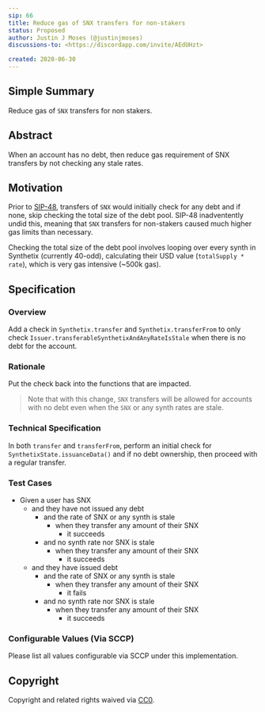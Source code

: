 ```yaml
---
sip: 66
title: Reduce gas of SNX transfers for non-stakers
status: Proposed
author: Justin J Moses (@justinjmoses)
discussions-to: <https://discordapp.com/invite/AEdUHzt>

created: 2020-06-30
---
```


<!--You can leave these HTML comments in your merged SIP and delete the visible duplicate text guides, they will not appear and may be helpful to refer to if you edit it again. This is the suggested template for new SIPs. Note that an SIP number will be assigned by an editor. When opening a pull request to submit your SIP, please use an abbreviated title in the filename, `sip-draft_title_abbrev.md`. The title should be 44 characters or less.-->

## Simple Summary

<!--"If you can't explain it simply, you don't understand it well enough." Simply describe the outcome the proposed changes intends to achieve. This should be non-technical and accessible to a casual community member.-->

Reduce gas of `SNX` transfers for non stakers.

## Abstract

<!--A short (~200 word) description of the proposed change, the abstract should clearly describe the proposed change. This is what *will* be done if the SIP is implemented, not *why* it should be done or *how* it will be done. If the SIP proposes deploying a new contract, write, "we propose to deploy a new contract that will do x".-->

When an account has no debt, then reduce gas requirement of SNX transfers by not checking any stale rates.

## Motivation

<!--This is the problem statement. This is the *why* of the SIP. It should clearly explain *why* the current state of the protocol is inadequate.  It is critical that you explain *why* the change is needed, if the SIP proposes changing how something is calculated, you must address *why* the current calculation is innaccurate or wrong. This is not the place to describe how the SIP will address the issue!-->

Prior to [SIP-48](./sip-48.md), transfers of `SNX` would initially check for any debt and if none, skip checking the total size of the debt pool. SIP-48 inadventently undid this, meaning that `SNX` transfers for non-stakers caused much higher gas limits than necessary.

Checking the total size of the debt pool involves looping over every synth in Synthetix (currently 40-odd), calculating their USD value (`totalSupply * rate`), which is very gas intensive (~500k gas).

## Specification

<!--The specification should describe the syntax and semantics of any new feature, there are five sections
1. Overview
2. Rationale
3. Technical Specification
4. Test Cases
5. Configurable Values
-->

### Overview

<!--This is a high level overview of *how* the SIP will solve the problem. The overview should clearly describe how the new feature will be implemented.-->

Add a check in `Synthetix.transfer` and `Synthetix.transferFrom` to only check `Issuer.transferableSynthetixAndAnyRateIsStale` when there is no debt for the account.

### Rationale

<!--This is where you explain the reasoning behind how you propose to solve the problem. Why did you propose to implement the change in this way, what were the considerations and trade-offs. The rationale fleshes out what motivated the design and why particular design decisions were made. It should describe alternate designs that were considered and related work. The rationale may also provide evidence of consensus within the community, and should discuss important objections or concerns raised during discussion.-->

Put the check back into the functions that are impacted.

> Note that with this change, `SNX` transfers will be allowed for accounts with no debt even when the `SNX` or any synth rates are stale.

### Technical Specification

<!--The technical specification should outline the public API of the changes proposed. That is, changes to any of the interfaces Synthetix currently exposes or the creations of new ones.-->

In both `transfer` and `transferFrom`, perform an initial check for `SynthetixState.issuanceData()` and if no debt ownership, then proceed with a regular transfer.

### Test Cases

<!--Test cases for an implementation are mandatory for SIPs but can be included with the implementation..-->

- Given a user has SNX
  - and they have not issued any debt
    - and the rate of SNX or any synth is stale
      - when they transfer any amount of their SNX
        - it succeeds
    - and no synth rate nor SNX is stale
      - when they transfer any amount of their SNX
        - it succeeds
  - and they have issued debt
    - and the rate of SNX or any synth is stale
      - when they transfer any amount of their SNX
        - it fails
    - and no synth rate nor SNX is stale
      - when they transfer any amount of their SNX
        - it succeeds

### Configurable Values (Via SCCP)

<!--Please list all values configurable via SCCP under this implementation.-->

Please list all values configurable via SCCP under this implementation.

## Copyright

Copyright and related rights waived via [CC0](https://creativecommons.org/publicdomain/zero/1.0/).
